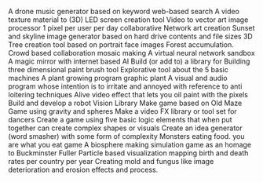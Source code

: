 A drone music generator based on keyword web-based search
A video texture material to (3D) LED screen creation tool
Video to vector art image processor
1 pixel per user per day collaborative Network art creation
Sunset and skyline image generator based on hard drive contents and file sizes
3D Tree creation tool based on portrait face images Forest accumulation.
Crowd based collaboration mosaic making
A virtual neural network sandbox
A magic mirror with internet based AI
Build (or add to) a library for 
Building three dimensional paint brush tool
Explorative tool about the 5 basic machines
A plant growing program graphic plant
A visual and audio program whose intention is to irritate and annoyed with reference to anti loitering techniques
Alive video effect that lets you oil paint with the pixels
Build and develop a robot Vision Library
Make game based on Old Maze Game using gravity and spheres
Make a video FX library or tool set for dancers
Create a game using five basic logic elements that when put together can create complex shapes or visuals
Create an idea generator (word smasher) with some form of complexity
Monsters eating food. you are what you eat game
A biosphere making simulation game as an homage to Buckminster Fuller
Particle based visualization mapping birth and death rates per country per year
Creating mold and fungus like image deterioration and erosion effects and process.
